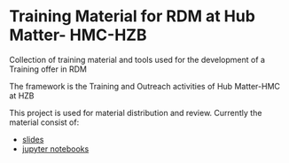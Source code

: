# Training Material for RDM at Hub Matter- HMC-HZB

Collection of training material and tools used for the development of a Training offer in RDM

The framework is the Training and Outreach activities of Hub Matter-HMC at HZB

This project is used for material distribution and review.
Currently the material consist of:
* [slides](https://nubes.helmholtz-berlin.de/apps/files/?dir=/HMC_Hub_Matter/Training_metadata&fileid=501343591)
* [jupyter notebooks](https://gitlab.helmholtz-berlin.de/a2395/training_material1/-/blob/master/notebooks/example_modLC_part1.ipynb)
